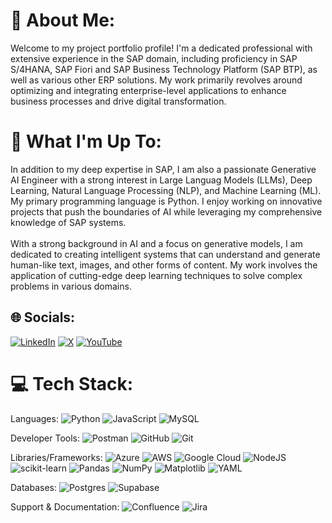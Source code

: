 # 💫 About Me:
Welcome to my project portfolio profile! I'm a dedicated professional with extensive experience in the SAP domain, including proficiency in SAP S/4HANA, SAP Fiori and SAP Business Technology Platform (SAP BTP), as well as various other ERP solutions. My work primarily revolves around optimizing and integrating enterprise-level applications to enhance business processes and drive digital transformation.<br>


# 🚀 What I'm Up To:
In addition to my deep expertise in SAP, I am also a passionate Generative AI Engineer with a strong interest in Large Languag Models (LLMs), Deep Learning, Natural Language Processing (NLP), and Machine Learning (ML). My primary programming language is Python. I enjoy working on innovative projects that push the boundaries of AI while leveraging my comprehensive knowledge of SAP systems.<br><br>With a strong background in AI and a focus on generative models, I am dedicated to creating intelligent systems that can understand and generate human-like text, images, and other forms of content. My work involves the application of cutting-edge deep learning techniques to solve complex problems in various domains.

## 🌐 Socials:
[![LinkedIn](https://img.shields.io/badge/LinkedIn-%230077B5.svg?logo=linkedin&logoColor=white)](https://linkedin.com/in/iphegde) [![X](https://img.shields.io/badge/X-black.svg?logo=X&logoColor=white)](https://x.com/iphegde) [![YouTube](https://img.shields.io/badge/YouTube-%23FF0000.svg?logo=YouTube&logoColor=white)](https://youtube.com/@visionventure365)

# 💻 Tech Stack:
 
Languages:
![Python](https://img.shields.io/badge/python-3670A0?style=for-the-badge&logo=python&logoColor=ffdd54)
![JavaScript](https://img.shields.io/badge/javascript-%23323330.svg?style=for-the-badge&logo=javascript&logoColor=%23F7DF1E) 
![MySQL](https://img.shields.io/badge/mysql-4479A1.svg?style=for-the-badge&logo=mysql&logoColor=white) 
<br> 

Developer Tools:
![Postman](https://img.shields.io/badge/Postman-FF6C37?style=for-the-badge&logo=postman&logoColor=white)
![GitHub](https://img.shields.io/badge/github-%23121011.svg?style=for-the-badge&logo=github&logoColor=white) 
![Git](https://img.shields.io/badge/git-%23F05033.svg?style=for-the-badge&logo=git&logoColor=white) 
<br> 

Libraries/Frameworks:
![Azure](https://img.shields.io/badge/azure-%230072C6.svg?style=for-the-badge&logo=microsoftazure&logoColor=white) 
![AWS](https://img.shields.io/badge/AWS-%23FF9900.svg?style=for-the-badge&logo=amazon-aws&logoColor=white) ![Google Cloud](https://img.shields.io/badge/GoogleCloud-%234285F4.svg?style=for-the-badge&logo=google-cloud&logoColor=white) 
![NodeJS](https://img.shields.io/badge/node.js-6DA55F?style=for-the-badge&logo=node.js&logoColor=white)
![scikit-learn](https://img.shields.io/badge/scikit--learn-%23F7931E.svg?style=for-the-badge&logo=scikit-learn&logoColor=white) 
![Pandas](https://img.shields.io/badge/pandas-%23150458.svg?style=for-the-badge&logo=pandas&logoColor=white) ![NumPy](https://img.shields.io/badge/numpy-%23013243.svg?style=for-the-badge&logo=numpy&logoColor=white) ![Matplotlib](https://img.shields.io/badge/Matplotlib-%23ffffff.svg?style=for-the-badge&logo=Matplotlib&logoColor=black) 
![YAML](https://img.shields.io/badge/yaml-%23ffffff.svg?style=for-the-badge&logo=yaml&logoColor=151515)
<br> 

Databases:
![Postgres](https://img.shields.io/badge/postgres-%23316192.svg?style=for-the-badge&logo=postgresql&logoColor=white) 
![Supabase](https://img.shields.io/badge/Supabase-3ECF8E?style=for-the-badge&logo=supabase&logoColor=white)
<br> 

Support & Documentation:
![Confluence](https://img.shields.io/badge/confluence-%23172BF4.svg?style=for-the-badge&logo=confluence&logoColor=white) 
![Jira](https://img.shields.io/badge/jira-%230A0FFF.svg?style=for-the-badge&logo=jira&logoColor=white)
<br>
<!---
# 📊 GitHub Stats:
![](https://github-readme-stats.vercel.app/api/top-langs/?username=iphegde&theme=dark&hide_border=true&include_all_commits=true&count_private=true&layout=compact)


### ✍️ Random Dev Quote
![](https://quotes-github-readme.vercel.app/api?type=horizontal&theme=radical)

![](https://github-readme-stats.vercel.app/api?username=iphegde&theme=dark&hide_border=true&include_all_commits=true&count_private=true)<br/>
![](https://github-readme-streak-stats.herokuapp.com/?user=iphegde&theme=dark&hide_border=true)<br/>



<!---
### 🔝 Top Contributed Repo
![](https://github-contributor-stats.vercel.app/api?username=iphegde&limit=5&theme=dark&combine_all_yearly_contributions=true)

---

[![](https://visitcount.itsvg.in/api?id=iphegde&icon=0&color=0)](https://visitcount.itsvg.in)
-->



